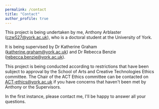 ```yaml
---
permalink: /contact
title: "Contact"
author_profile: true
---
```


This project is being undertaken by me, Anthony Arblaster ([czw527@york.ac.uk](mailto:czw527@york.ac.uk)), who is a doctoral student at the University of York. 

It is being supervised by Dr Katherine Graham ([katherine.graham@york.ac.uk](mailto:katherine.graham@york.ac.uk)) and Dr Rebecca Benzie ([rebecca.benzie@york.ac.uk](mailto:rebecca.benzie@york.ac.uk)).

This project is being conducted according to restrictions that have been subject to approval by the School of Arts and Creative Technologies Ethics committee. The Chair of the ACT Ethics committee can be contacted on [ACT-ethics@york.ac.uk](mailto:act-ethics@york.ac.uk) if you have concerns that haven't been met by Anthony or the Supervisors.

In the first instance, please contact me, I'll be happy to answer all your questions.
